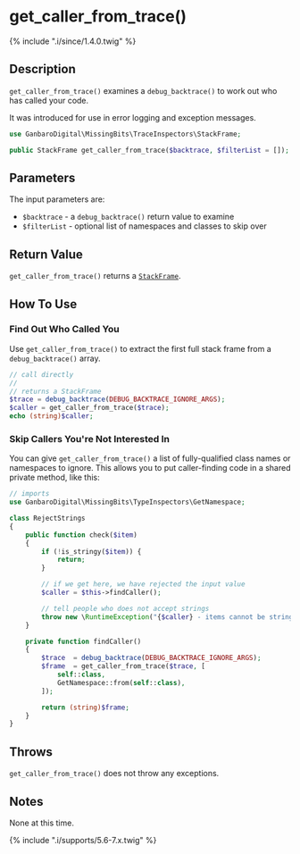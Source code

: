 # get_caller_from_trace()

{% include ".i/since/1.4.0.twig" %}

## Description

`get_caller_from_trace()` examines a `debug_backtrace()` to work out who has called your code.

It was introduced for use in error logging and exception messages.

```php
use GanbaroDigital\MissingBits\TraceInspectors\StackFrame;

public StackFrame get_caller_from_trace($backtrace, $filterList = []);
```

## Parameters

The input parameters are:

* `$backtrace` - a `debug_backtrace()` return value to examine
* `$filterList` - optional list of namespaces and classes to skip over

## Return Value

`get_caller_from_trace()` returns a [`StackFrame`](StackFrame.class.html).

## How To Use

### Find Out Who Called You

Use `get_caller_from_trace()` to extract the first full stack frame from a `debug_backtrace()` array.

```php
// call directly
//
// returns a StackFrame
$trace = debug_backtrace(DEBUG_BACKTRACE_IGNORE_ARGS);
$caller = get_caller_from_trace($trace);
echo (string)$caller;
```

### Skip Callers You're Not Interested In

You can give `get_caller_from_trace()` a list of fully-qualified class names or namespaces to ignore. This allows you to put caller-finding code in a shared private method, like this:

```php
// imports
use GanbaroDigital\MissingBits\TypeInspectors\GetNamespace;

class RejectStrings
{
    public function check($item)
    {
        if (!is_stringy($item)) {
            return;
        }

        // if we get here, we have rejected the input value
        $caller = $this->findCaller();

        // tell people who does not accept strings
        throw new \RuntimeException("{$caller} - items cannot be strings");
    }

    private function findCaller()
    {
        $trace  = debug_backtrace(DEBUG_BACKTRACE_IGNORE_ARGS);
        $frame  = get_caller_from_trace($trace, [
            self::class,
            GetNamespace::from(self::class),
        ]);

        return (string)$frame;
    }
}
```

## Throws

`get_caller_from_trace()` does not throw any exceptions.

## Notes

None at this time.

{% include ".i/supports/5.6-7.x.twig" %}
